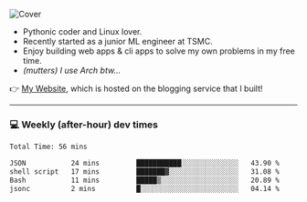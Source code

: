 ![Cover](https://i.imgur.com/BmnIp4h.jpg)

- Pythonic coder and Linux lover.
- Recently started as a junior ML engineer at TSMC.
- Enjoy building web apps & cli apps to solve my own problems in my free time.
- _(mutters) I use Arch btw..._

👉️ [My Website](https://whoosh.blog/@hank), which is hosted on the blogging service that I built!

---

### 💻 Weekly (after-hour) dev times

<!--START_SECTION:waka-->

```txt
Total Time: 56 mins

JSON           24 mins         ███████████░░░░░░░░░░░░░░   43.90 %
shell script   17 mins         ███████▓░░░░░░░░░░░░░░░░░   31.08 %
Bash           11 mins         █████▒░░░░░░░░░░░░░░░░░░░   20.89 %
jsonc          2 mins          █░░░░░░░░░░░░░░░░░░░░░░░░   04.14 %
```

<!--END_SECTION:waka-->
